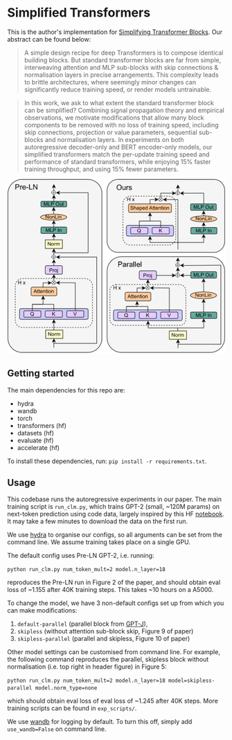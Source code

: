 # Simplified Transformers

This is the author's implementation for [Simplifying Transformer Blocks](todo-includelink). Our abstract can be found below:

>A simple design recipe for deep Transformers is to compose identical building blocks. But standard transformer blocks are far from simple, interweaving attention and MLP sub-blocks with skip connections \& normalisation layers in precise arrangements. This complexity leads to brittle architectures, where seemingly minor changes can significantly reduce training speed, or render models untrainable.

>In this work, we ask to what extent the standard transformer block can be simplified? Combining signal propagation theory and empirical observations, we motivate modifications that allow many block components to be removed with no loss of training speed, including skip connections, projection or value parameters, sequential sub-blocks and normalisation layers. In experiments on both autoregressive decoder-only and BERT encoder-only models, our 
 simplified transformers match the per-update training speed and performance of standard transformers, while enjoying 15\% faster training throughput, and using 15\% fewer parameters.


<p align="center">
     <img src="./assets/combined_blocks.png" width="600">
</p>


## Getting started
The main dependencies for this repo are:
- hydra
- wandb
- torch
- transformers (hf)
- datasets (hf)
- evaluate (hf)
- accelerate (hf)

To install these dependencies, run:  ```pip install -r requirements.txt```.
## Usage
This codebase runs the autoregressive experiments in our paper. The main training script is `run_clm.py`, which trains GPT-2 (small, ~120M params) on next-token prediction using code data, largely inspired by this HF [notebook](https://colab.research.google.com/github/huggingface/notebooks/blob/master/course/en/chapter7/section6_pt.ipynb). It may take a few minutes to download the data on the first run.

We use [hydra](https://hydra.cc/docs/intro/) to organise our configs, so all arguments can be set from the command line. We assume training takes place on a single GPU.

The default config uses Pre-LN GPT-2, i.e. running:

```python run_clm.py num_token_mult=2 model.n_layer=18```

reproduces the Pre-LN run in Figure 2 of the paper, and should obtain eval loss of ~1.155 after 40K training steps. This takes ~10 hours on a A5000.

To change the model, we have 3 non-default configs set up from which you can make modifications: 
1. ```default-parallel``` (parallel block from [GPT-J](https://arankomatsuzaki.wordpress.com/2021/06/04/gpt-j/)), 
2. ```skipless``` (without attention sub-block skip, Figure 9 of paper)
3. ```skipless-parallel``` (parallel and skipless, Figure 10 of paper)

Other model settings can be customised from command line. For example, the following command reproduces the parallel, skipless block without normalisation (i.e. top right in header figure) in Figure 5:

```python run_clm.py num_token_mult=2 model.n_layer=18 model=skipless-parallel model.norm_type=none```

which should obtain eval loss of eval loss of ~1.245 after 40K steps. More training scripts can be found in ```exp_scripts/```.

We use [wandb](https://wandb.ai/) for logging by default. To turn this off, simply add ```use_wandb=False``` on command line.
